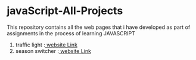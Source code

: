 # javaScript-All-Projects
This repository contains all the web pages that i have developed as part of assignments in the process of learning JAVASCRIPT
1) traffic light :[ website Link](http://www.bvjavascript01.ccbp.tech)
2) season switcher :[ website Link](bvjavascript02.ccbp.tech)
